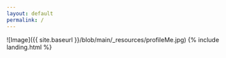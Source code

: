 ```yaml
---
layout: default
permalink: /
---
```

![Image]({{ site.baseurl }}/blob/main/_resources/profileMe.jpg)
{% include landing.html %}